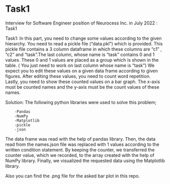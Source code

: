 # Task1
Interview for Software Engineer position of Neurocess Inc. in July 2022 : Task1

Task1:
    In this part, you need to change some values according to the given hierarchy. You need to read a pickle file (“data.pkl”) which is provided. This pickle file contains a 3 column dataframe in which these columns are “c1” , “c2” and “task”.The last column, whose name is “task” contains 0 and 1 values. These 0 and 1 values are placed as a group which is shown in the table. ( You just need to work on last column whose name is “task”) 
    We expect you to edit these values on a given data frame according to given figures. After editing these values, you need to count word repetition. Lastly, you need to show these counted values on a bar graph. The x-axis must be counted names and the y-axis must be the count values of these names. 

Solution: 
    The following python libraries were used to solve this problem;
    
        -Pandas
        -NumPy
        -Matplotlib
        -pickle
        -json
        
The data frame was read with the help of pandas library. Then, the data read from the names.json file was replaced with 1 values according to the written condition statement. By keeping the counter, we transferred the counter value, which we recorded, to the array created with the help of NumPy library. Finally, we visualized the requested data using the Matplotlib library.

Also you can find the .png file for the asked bar plot in this repo.
